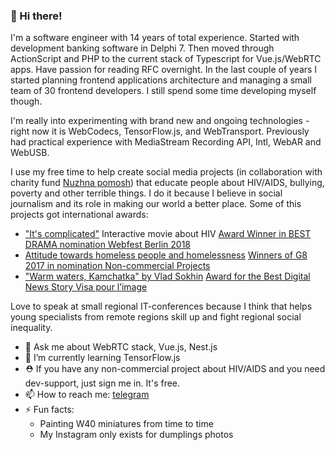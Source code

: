 ### 👋 Hi there!

I'm a software engineer with 14 years of total experience. Started with development banking software in Delphi 7. Then moved through ActionScript and PHP to the current stack of Typescript for Vue.js/WebRTC apps. Have passion for reading RFC overnight. In the last couple of years I started planning frontend applications architecture and managing a small team of 30 frontend developers. I still spend some time developing myself though. 

I'm really into experimenting with brand new and ongoing technologies - right now it is WebCodecs, TensorFlow.js, and WebTransport. Previously had practical experience with MediaStream Recording API, Intl, WebAR and WebUSB.
 
I use my free time to help create social media projects (in collaboration with charity fund [Nuzhna pomosh](https://nuzhnapomosh.ru/)) that educate people about HIV/AIDS, bullying, poverty and other terrible things. I do it because I believe in social journalism and its role in making our world a better place. 
Some of this projects got international awards:
- ["It's complicated"](https://takiedela.ru/vseslozhno/en) Interactive movie about HIV [Award Winner in BEST DRAMA nomination Webfest Berlin 2018](https://www.webfest.berlin/2018-award-winners)
- [Attitude towards homeless people and homelessness](https://takiedela.ru/homeless/en/)  [Winners of G8 2017 in nomination Non-commercial Projects](https://2017.ggggggggfest.com/en/works/362)
- ["Warm waters, Kamchatka" by Vlad Sokhin](https://takiedela.ru/kamchatka/) [Award for the Best Digital News Story Visa pour l’image](https://www.visapourlimage.com/en/festival/awards-and-grants/visa-d-or-de-l-information-numerique-franceinfo)

Love to speak at small regional IT-conferences because I think that helps young specialists from remote regions skill up and fight regional social inequality. 

- 💬 Ask me about WebRTC stack, Vue.js, Nest.js
- 🌱 I’m currently learning TensorFlow.js
- ⛑️ If you have any non-commercial project about HIV/AIDS and you need dev-support, just sign me in. It's free.
- 📫 How to reach me: [telegram](https://t.me/irbisadm)
- ⚡ Fun facts: 
  - Painting W40 miniatures from time to time
  - My Instagram only exists for dumplings photos
